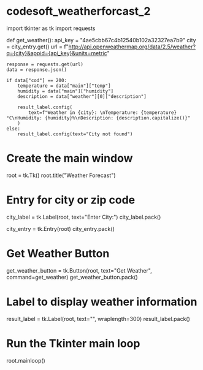 # codesoft_weatherforcast_2
import tkinter as tk
import requests

def get_weather():
    api_key = "4ae5cbb67c4b12540b102a32327ea7b9"
    city = city_entry.get()
    url = f"http://api.openweathermap.org/data/2.5/weather?q={city}&appid={api_key}&units=metric"

    response = requests.get(url)
    data = response.json()

    if data["cod"] == 200:
        temperature = data["main"]["temp"]
        humidity = data["main"]["humidity"]
        description = data["weather"][0]["description"]

        result_label.config(
            text=f"Weather in {city}: \nTemperature: {temperature}°C\nHumidity: {humidity}%\nDescription: {description.capitalize()}"
        )
    else:
        result_label.config(text="City not found")

# Create the main window
root = tk.Tk()
root.title("Weather Forecast")

# Entry for city or zip code
city_label = tk.Label(root, text="Enter City:")
city_label.pack()

city_entry = tk.Entry(root)
city_entry.pack()

# Get Weather Button
get_weather_button = tk.Button(root, text="Get Weather", command=get_weather)
get_weather_button.pack()

# Label to display weather information
result_label = tk.Label(root, text="", wraplength=300)
result_label.pack()

# Run the Tkinter main loop
root.mainloop()
